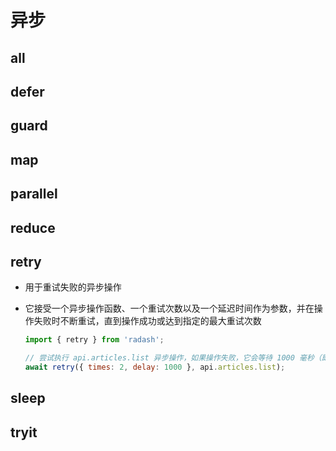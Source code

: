 # 异步

## all

## defer

## guard

## map

## parallel

## reduce

## retry

+ 用于重试失败的异步操作
+ 它接受一个异步操作函数、一个重试次数以及一个延迟时间作为参数，并在操作失败时不断重试，直到操作成功或达到指定的最大重试次数

  ```js
  import { retry } from 'radash';

  // 尝试执行 api.articles.list 异步操作，如果操作失败，它会等待 1000 毫秒（即 1 秒）后重试，最多重试 2 次counting
  await retry({ times: 2, delay: 1000 }, api.articles.list);
  ```

## sleep

## tryit

